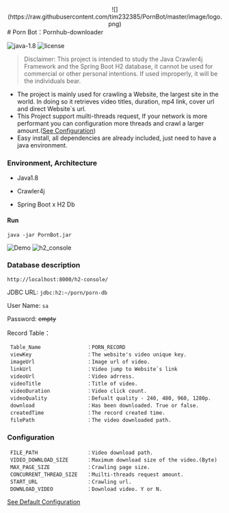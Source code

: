 <div align=center>![](https://raw.githubusercontent.com/tim232385/PornBot/master/image/logo.png)</div>
# Porn Bot：Pornhub-downloader
  

![java-1.8](https://img.shields.io/badge/java-1.8-green.svg)
![license](https://img.shields.io/badge/license-MIT-blue.svg)
<!-- 
[中文文檔](https://github.com/tim232385/PornBot/blob/master/README_ZH.md) -->

> Disclaimer: This project is intended to study the Java Crawler4j Framework and the Spring Boot H2 database, it cannot be used for commercial or other personal intentions. If used improperly, it will be the individuals bear.

* The project is mainly used for crawling a Website, the largest site in the world. In doing so it retrieves video titles, duration, mp4 link, cover url and direct Website`s url.
* This Project support muilti-threads request, If  your network is more performant you can configuration more threads and crawl a larger amount.([See Configuration](#Configuration))
* Easy install,  all dependencies are already included, just need to have a java environment.

### Environment, Architecture
- Java1.8

- Crawler4j

- Spring Boot x H2 Db

#### Run
``java -jar PornBot.jar``

![Demo](https://raw.githubusercontent.com/tim232385/PornBot/master/image/demo1.gif)
![h2_console](https://raw.githubusercontent.com/tim232385/PornBot/master/image/h2_console.gif)
### Database description
``http://localhost:8000/h2-console/``

JDBC URL: ``jdbc:h2:~/porn/porn-db``  

User Name: ``sa``  

Password: ~~empty~~  
    
Record Table：
```
 Table_Name               ：PORN_RECORD
 viewKey                  ：The website's video unique key.
 imageUrl                 ：Image url of video.
 linkUrl                  ：Video jump to Website`s link
 videoUrl                 ：Video adrress.
 videoTitle               ：Title of video.
 videoDuration            ：Video click count.
 videoQuality             ：Defualt quality - 240, 480, 960, 1280p.
 download                 ：Has been downloaded. True or false.
 createdTime              ：The record created time.
 filePath                 ：The video downloaded path.
```


### Configuration
<!-- | Key | Description | Default | 
|--------------|:-----:|-----:|
| | Video storage location | D:/video |
|  |  | 104857600 |
|  | Page limit | 10000 |
|  | Concurrent Thread | 10 |
|  | StartURL | `https://www.pornhub.com/` |
|  | download | Y | -->

```
 FILE_PATH                ：Video download path.
 VIDEO_DOWNLOAD_SIZE      ：Maximum download size of the video.(Byte)
 MAX_PAGE_SIZE            ：Crawling page size.
 CONCURRENT_THREAD_SIZE   ：Muilti-threads request amount.
 START_URL                ：Crawling url.
 DOWNLOAD_VIDEO           ：Download video. Y or N.
```
[See Default Configuration](https://github.com/tim232385/PornBot/blob/master/config.properties)
